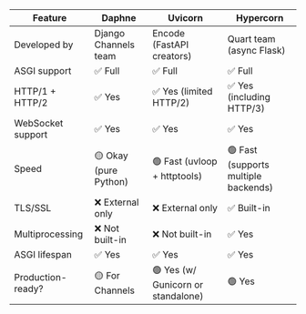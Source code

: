 | Feature           | **Daphne**            | **Uvicorn**                        | **Hypercorn**                        |
| ----------------- | --------------------- | ---------------------------------- | ------------------------------------ |
| Developed by      | Django Channels team  | Encode (FastAPI creators)          | Quart team (async Flask)             |
| ASGI support      | ✅ Full                | ✅ Full                             | ✅ Full                               |
| HTTP/1 + HTTP/2   | ✅ Yes                 | ✅ Yes (limited HTTP/2)             | ✅ Yes (including HTTP/3)             |
| WebSocket support | ✅ Yes                 | ✅ Yes                              | ✅ Yes                                |
| Speed             | 🟡 Okay (pure Python) | 🟢 Fast (uvloop + httptools)       | 🟢 Fast (supports multiple backends) |
| TLS/SSL           | ❌ External only       | ❌ External only                    | ✅ Built-in                           |
| Multiprocessing   | ❌ Not built-in        | ❌ Not built-in                     | ✅ Yes                                |
| ASGI lifespan     | ✅ Yes                 | ✅ Yes                              | ✅ Yes                                |
| Production-ready? | 🟡 For Channels       | 🟢 Yes (w/ Gunicorn or standalone) | 🟢 Yes                               |
